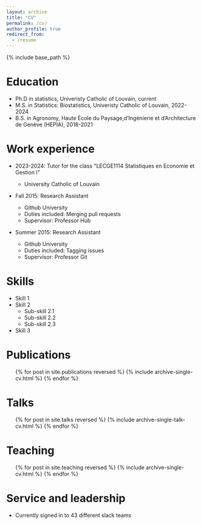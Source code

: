 ```yaml
---
layout: archive
title: "CV"
permalink: /cv/
author_profile: true
redirect_from:
  - /resume
---
```


{% include base_path %}

Education
======
* Ph.D in statistics, Univeristy Catholic of Louvain, current
* M.S. in Statistics: Biostatistics, Univeristy Catholic of Louvain, 2022-2024
* B.S. in Agronomy, Haute École du Paysage,d’Ingénierie et d’Architecture de Genève (HEPIA), 2018-2021 

Work experience
======
* 2023-2024: Tutor for the class "LECGE1114 Statistiques en Economie et Gestion I"
  * University Catholic of Louvain

* Fall 2015: Research Assistant
  * Github University
  * Duties included: Merging pull requests
  * Supervisor: Professor Hub

* Summer 2015: Research Assistant
  * Github University
  * Duties included: Tagging issues
  * Supervisor: Professor Git
  
Skills
======
* Skill 1
* Skill 2
  * Sub-skill 2.1
  * Sub-skill 2.2
  * Sub-skill 2.3
* Skill 3

Publications
======
  <ul>{% for post in site.publications reversed %}
    {% include archive-single-cv.html %}
  {% endfor %}</ul>
  
Talks
======
  <ul>{% for post in site.talks reversed %}
    {% include archive-single-talk-cv.html  %}
  {% endfor %}</ul>
  
Teaching
======
  <ul>{% for post in site.teaching reversed %}
    {% include archive-single-cv.html %}
  {% endfor %}</ul>
  
Service and leadership
======
* Currently signed in to 43 different slack teams
